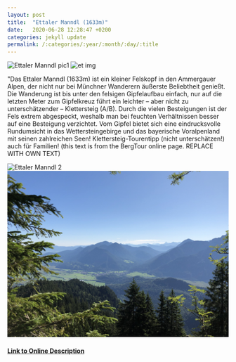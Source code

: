 ```yaml
---
layout: post
title:  "Ettaler Manndl (1633m)"
date:   2020-06-28 12:28:47 +0200
categories: jekyll update
permalink: /:categories/:year/:month/:day/:title
---
```


![Ettaler Manndl pic1](/assets/img/hiking/hiking-ettaler-mandl-1.jpeg)
![et img](/assets/img/hiking/hiking-ettaler-mandl-1.jpeg)

"Das Ettaler Manndl (1633m) ist ein kleiner Felskopf in den Ammergauer Alpen, der nicht nur bei Münchner Wanderern äußerste Beliebtheit genießt. Die Wanderung ist bis unter den felsigen Gipfelaufbau einfach, nur auf die letzten Meter zum Gipfelkreuz führt ein leichter – aber nicht zu unterschätzender – Klettersteig (A/B). Durch die vielen Besteigungen ist der Fels extrem abgespeckt, weshalb man bei feuchten Verhältnissen besser auf eine Besteigung verzichtet. Vom Gipfel bietet sich eine eindrucksvolle Rundumsicht in das Wettersteingebirge und das bayerische Voralpenland mit seinen zahlreichen Seen! Klettersteig-Tourentipp (nicht unterschätzen!) auch für Familien! (this text is from the BergTour online page. REPLACE WITH OWN TEXT)

![ Ettaler Manndl 2](/assets/img/hiking/hiking-ettaler-mandl-2.jpeg)
![ Ettaler Manndl 3](/assets/img/hiking/hiking-ettaler-mandl-3.jpeg)


#### [Link to Online Description](https://www.bergtour-online.de/bergtouren/klettersteige/ettaler-manndl/)
